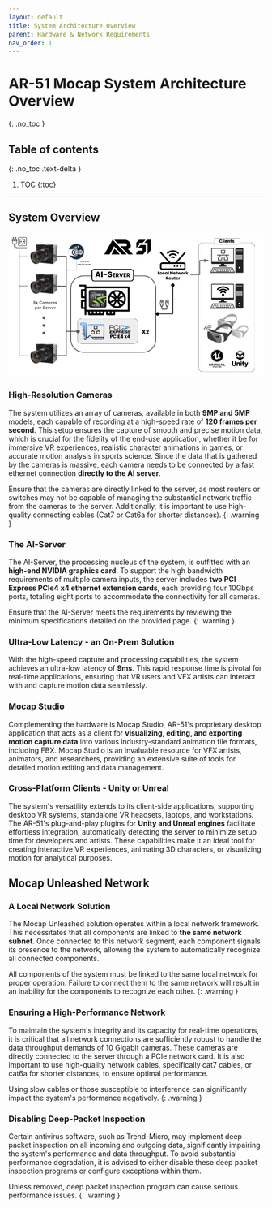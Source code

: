 ```yaml
---
layout: default
title: System Architecture Overview
parent: Hardware & Network Requirements
nav_order: 1
---
```


# AR-51 Mocap System Architecture Overview
{: .no_toc }

## Table of contents
{: .no_toc .text-delta }

1. TOC
{:toc}

---

## System Overview
![network_diagram](/assets/images/Mocap_Unleashed_System_Diagram.png)

### High-Resolution Cameras
The system utilizes an array of cameras, available in both **9MP and 5MP** models, each capable of recording at a high-speed rate of **120 frames per second**. This setup ensures the capture of smooth and precise motion data, which is crucial for the fidelity of the end-use application, whether it be for immersive VR experiences, realistic character animations in games, or accurate motion analysis in sports science. Since the data that is gathered by the cameras is massive, each camera needs to be connected by a fast ethernet connection **directly to the AI server**.

Ensure that the cameras are directly linked to the server, as most routers or switches may not be capable of managing the substantial network traffic from the cameras to the server. Additionally, it is important to use high-quality connecting cables (Cat7 or Cat6a for shorter distances).
{: .warning }

### The AI-Server
The AI-Server, the processing nucleus of the system, is outfitted with an **high-end NVIDIA graphics card**. To support the high bandwidth requirements of multiple camera inputs, the server includes **two PCI Express PCIe4 x4 ethernet extension cards**, each providing four 10Gbps ports, totaling eight ports to accommodate the connectivity for all cameras.

Ensure that the AI-Server meets the requirements by reviewing the minimum specifications detailed on the provided page.
{: .warning }

### Ultra-Low Latency - an On-Prem Solution
With the high-speed capture and processing capabilities, the system achieves an ultra-low latency of **9ms**. This rapid response time is pivotal for real-time applications, ensuring that VR users and VFX artists can interact with and capture motion data seamlessly. 

### Mocap Studio
Complementing the hardware is Mocap Studio, AR-51's proprietary desktop application that acts as a client for **visualizing, editing, and exporting motion capture data** into various industry-standard animation file formats, including FBX. Mocap Studio is an invaluable resource for VFX artists, animators, and researchers, providing an extensive suite of tools for detailed motion editing and data management.

### Cross-Platform Clients - Unity or Unreal
The system's versatility extends to its client-side applications, supporting desktop VR systems, standalone VR headsets, laptops, and workstations. The AR-51's plug-and-play plugins for **Unity and Unreal engines** facilitate effortless integration, automatically detecting the server to minimize setup time for developers and artists. These capabilities make it an ideal tool for creating interactive VR experiences, animating 3D characters, or visualizing motion for analytical purposes.


## Mocap Unleashed Network

### A Local Network Solution 
The Mocap Unleashed solution operates within a local network framework. This necessitates that all components are linked to **the same network subnet**. Once connected to this network segment, each component signals its presence to the network, allowing the system to automatically recognize all connected components.

All components of the system must be linked to the same local network for proper operation. Failure to connect them to the same network will result in an inability for the components to recognize each other.
{: .warning }

### Ensuring a High-Performance Network
To maintain the system's integrity and its capacity for real-time operations, it is critical that all network connections are sufficiently robust to handle the data throughput demands of 10 Gigabit cameras. These cameras are directly connected to the server through a PCIe network card. It is also important to use high-quality network cables, specifically cat7 cables, or cat6a for shorter distances, to ensure optimal performance. 

Using slow cables or those susceptible to interference can significantly impact the system's performance negatively.
{: .warning }

### Disabling Deep-Packet Inspection
Certain antivirus software, such as Trend-Micro, may implement deep packet inspection on all incoming and outgoing data, significantly impairing the system's performance and data throughput. To avoid substantial performance degradation, it is advised to either disable these deep packet inspection programs or configure exceptions within them.

Unless removed, deep packet inspection program can cause serious performance issues.
{: .warning }



